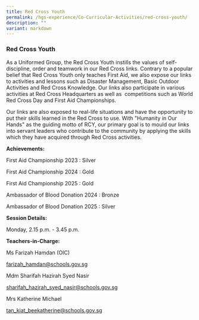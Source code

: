 ```yaml
---
title: Red Cross Youth
permalink: /hgs-experience/Co-Curricular-Activities/red-cross-youth/
description: ""
variant: markdown
---
```

### Red Cross Youth

As a Uniformed Group, the Red Cross Youth instills the values of self-discipline, order and teamwork in our Red Cross links. Contrary to a popular belief that Red Cross Youth only teaches First Aid, we also expose our links to activities and lessons such as Disaster Management, Basic Outdoor Activities and Red Cross Knowledge. Our links also participate in various activities at Red Cross Headquarters as well as  competitions such as World Red Cross Day and First Aid Championships.

Our links are also exposed to real-life situations and have the opportunity to put their skills learned in the Red Cross to use. With "Humanity in Our Hands" as the guiding motto of RCY, our primary goal is to mould our links into servant leaders who contribute to the community by applying the skills which they have acquired through Red Cross activities. 

**Achievements:**

First Aid Championship 2023 : Silver 

First Aid Championship 2024 : Gold

First Aid Championship 2025 : Gold

Ambassador of Blood Donation 2024 : Bronze

Ambassador of Blood Donation 2025 : Silver

  

**Session Details:**

Monday, 2.15 p.m. - 3.45 p.m.

  

**Teachers-in-Charge:**

Ms Farizah Hamdan (OIC)

[farizah\_hamdan@schools.gov.sg](mailto:farizah_hamdan@schools.gov.sg)

Mdm Sharifah Hazirah Syed Nasir

[sharifah\_hazirah\_syed\_nasir@schools.gov.sg](mailto:sharifah_hazirah_syed_nasir@schools.gov.sg)

 Mrs Katherine Michael

[tan\_kiat\_beekatherine@schools.gov.sg](mailto:tan_kiat_beekatherine@schools.gov.sg)